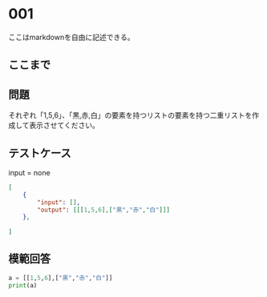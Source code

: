 # 001

ここはmarkdownを自由に記述できる。

ここまで
---
## 問題

それぞれ「1,5,6」、「黒,赤,白」の要素を持つリストの要素を持つ二重リストを作成して表示させてください。

## テストケース
input = none
```json
[
	{
		"input": [],
		"output": [[[1,5,6],["黒","赤","白"]]]
  	},
	
]
```

## 模範回答
```python
a = [[1,5,6],["黒","赤","白"]]
print(a)
```